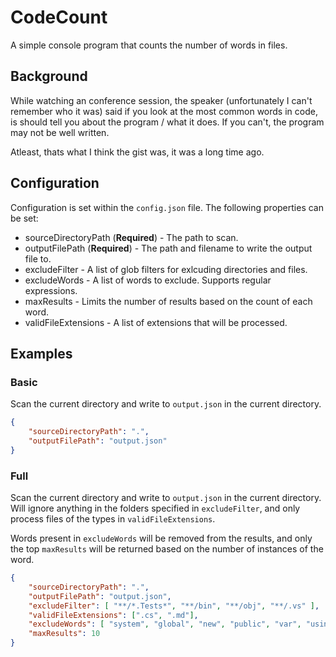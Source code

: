 # CodeCount

A simple console program that counts the number of words in files.

## Background

While watching an conference session, the speaker (unfortunately I can't remember who it was) said if you look at the most common words in code, is should tell you about the program / what it does.  If you can't, the program may not be well written.

Atleast, thats what I think the gist was, it was a long time ago.

## Configuration

Configuration is set within the `config.json` file.  The following properties can be set:

- sourceDirectoryPath (**Required**) - The path to scan.
- outputFilePath (**Required**) - The path and filename to write the output file to.
- excludeFilter - A list of glob filters for exlcuding directories and files.
- excludeWords - A list of words to exclude.  Supports regular expressions.
- maxResults - Limits the number of results based on the count of each word.
- validFileExtensions - A list of extensions that will be processed.

## Examples

### Basic

Scan the current directory and write to `output.json` in the current directory.

```json
{
    "sourceDirectoryPath": ".",
    "outputFilePath": "output.json"
}
```

### Full

Scan the current directory and write to `output.json` in the current directory.  Will ignore anything in the folders specified in `excludeFilter`, and only process files of the types in `validFileExtensions`.

Words present in `excludeWords` will be removed from the results, and only the top `maxResults` will be returned based on the number of instances of the word.

```json
{
    "sourceDirectoryPath": ".",
    "outputFilePath": "output.json",
    "excludeFilter": [ "**/*.Tests*", "**/bin", "**/obj", "**/.vs" ],
    "validFileExtensions": [".cs", ".md"],
    "excludeWords": [ "system", "global", "new", "public", "var", "using" ],
    "maxResults": 10
}
```
